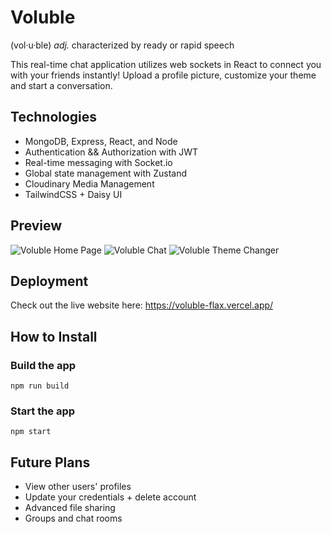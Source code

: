 # Voluble

(vol·​u·​ble) _adj._ characterized by ready or rapid speech

This real-time chat application utilizes web sockets in React to connect you with your friends instantly! Upload a profile picture, customize your theme and start a conversation.

## Technologies

- MongoDB, Express, React, and Node
- Authentication && Authorization with JWT
- Real-time messaging with Socket.io
- Global state management with Zustand
- Cloudinary Media Management
- TailwindCSS + Daisy UI

## Preview

![Voluble Home Page](https://i.imgur.com/17jaMoZ.png)
![Voluble Chat](https://i.imgur.com/6PYfMlp.png)
![Voluble Theme Changer](https://i.imgur.com/NC2FiDY.png)

## Deployment

Check out the live website here: https://voluble-flax.vercel.app/

## How to Install

### Build the app

```shell
npm run build
```

### Start the app

```shell
npm start
```

## Future Plans

- View other users' profiles
- Update your credentials + delete account
- Advanced file sharing
- Groups and chat rooms
